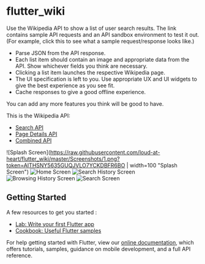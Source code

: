 # flutter_wiki

Use the Wikipedia API  to show a list of user search results. The link contains sample API requests and an API sandbox environment to test it out. (For example, click this to see what a sample request/response looks like.)

- Parse JSON from the API response.
- Each list item should contain an image and appropriate data from the API. Show whichever fields you think are necessary.
- Clicking a list item launches the respective Wikipedia page.
- The UI specification is left to you. Use appropriate UX and UI widgets to give the best experience as you see fit.
- Cache responses to give a good offline experience.

You can add any more features you think will be good to have.

This is the Wikipedia API:
- [Search API](https://en.wikipedia.org/w/api.php?action=query&format=json&prop=pageimages%7Cpageterms&generator=prefixsearch&redirects=1&formatversion=2&piprop=thumbnail&pithumbsize=50&pilimit=10&wbptterms=description&gpslimit=10&gpssearch=albert&gpsoffset=0)
- [Page Details API](https://en.wikipedia.org/w/api.php?action=query&prop=info&inprop=url&format=json&pageids=717)
- [Combined API](https://en.wikipedia.org//w/api.php?action=query&format=json&prop=extracts%7Cpageimages%7Cpageterms%7Cinfo&inprop=url&generator=prefixsearch&formatversion=2&piprop=thumbnail&pithumbsize=50&wbptterms=description&exsentences=5&exintro=1&explaintext=1&gpslimit=50&gpssearch=india)

![Splash Screen](https://raw.githubusercontent.com/loud-at-heart/flutter_wiki/master/Screenshots/1.png?token=AITHSNY5635GUQJVLO7YCKDBFR6BO | width=100 "Splash Screen")
![Home Screen](https://raw.githubusercontent.com/loud-at-heart/flutter_wiki/master/Screenshots/2.png?token=AITHSN35WS6BU6KQZN73HMTBFR6JA "Home Screen")
![Search History Screen](https://raw.githubusercontent.com/loud-at-heart/flutter_wiki/master/Screenshots/3.png?token=AITHSN4PF4JPZPDVL3NE2N3BFR6MI "Search History Screen")
![Browsing History Screen](https://raw.githubusercontent.com/loud-at-heart/flutter_wiki/master/Screenshots/4.png?token=AITHSNYF5K4GUBE3LE7NBO3BFR6PC "Browsing History Screen")
![Search Screen](https://raw.githubusercontent.com/loud-at-heart/flutter_wiki/master/Screenshots/5.png?token=AITHSN22YOSVOTXREVBW3GDBFR6QW "Search Screen")


## Getting Started

A few resources to get you started :

- [Lab: Write your first Flutter app](https://flutter.dev/docs/get-started/codelab)
- [Cookbook: Useful Flutter samples](https://flutter.dev/docs/cookbook)

For help getting started with Flutter, view our
[online documentation](https://flutter.dev/docs), which offers tutorials,
samples, guidance on mobile development, and a full API reference.
